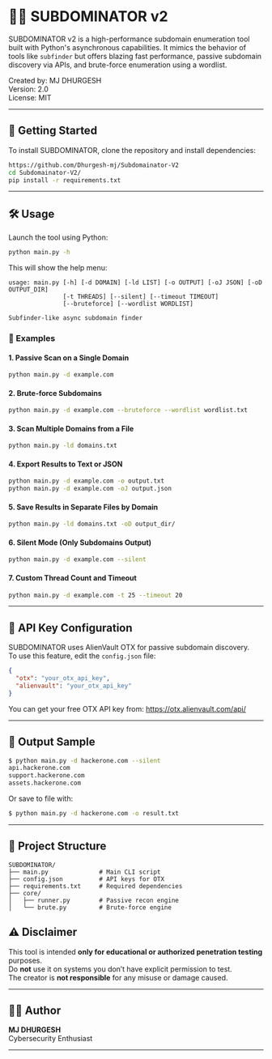 
# 🕵️‍♂️ SUBDOMINATOR v2

SUBDOMINATOR v2 is a high-performance subdomain enumeration tool built with Python's asynchronous capabilities. It mimics the behavior of tools like `subfinder` but offers blazing fast performance, passive subdomain discovery via APIs, and brute-force enumeration using a wordlist. 

Created by: MJ DHURGESH  
Version: 2.0  
License: MIT

---

## 🚀 Getting Started

To install SUBDOMINATOR, clone the repository and install dependencies:

```bash
https://github.com/Dhurgesh-mj/Subdomainator-V2
cd Subdomainator-V2/
pip install -r requirements.txt
```

---

## 🛠️ Usage

Launch the tool using Python:

```bash
python main.py -h
```

This will show the help menu:

```
usage: main.py [-h] [-d DOMAIN] [-ld LIST] [-o OUTPUT] [-oJ JSON] [-oD OUTPUT_DIR]
               [-t THREADS] [--silent] [--timeout TIMEOUT]
               [--bruteforce] [--wordlist WORDLIST]

Subfinder-like async subdomain finder
```

### 🔹 Examples

#### 1. Passive Scan on a Single Domain
```bash
python main.py -d example.com
```

#### 2. Brute-force Subdomains
```bash
python main.py -d example.com --bruteforce --wordlist wordlist.txt
```

#### 3. Scan Multiple Domains from a File
```bash
python main.py -ld domains.txt
```

#### 4. Export Results to Text or JSON
```bash
python main.py -d example.com -o output.txt
python main.py -d example.com -oJ output.json
```

#### 5. Save Results in Separate Files by Domain
```bash
python main.py -ld domains.txt -oD output_dir/
```

#### 6. Silent Mode (Only Subdomains Output)
```bash
python main.py -d example.com --silent
```

#### 7. Custom Thread Count and Timeout
```bash
python main.py -d example.com -t 25 --timeout 20
```

---

## 🔐 API Key Configuration

SUBDOMINATOR uses AlienVault OTX for passive subdomain discovery.  
To use this feature, edit the `config.json` file:

```json
{
  "otx": "your_otx_api_key",
  "alienvault": "your_otx_api_key"
}
```

You can get your free OTX API key from: https://otx.alienvault.com/api/

---

## 📂 Output Sample

```bash
$ python main.py -d hackerone.com --silent
api.hackerone.com
support.hackerone.com
assets.hackerone.com
```

Or save to file with:

```bash
$ python main.py -d hackerone.com -o result.txt
```

---

## 📁 Project Structure

```
SUBDOMINATOR/
├── main.py              # Main CLI script
├── config.json          # API keys for OTX
├── requirements.txt     # Required dependencies
├── core/
│   ├── runner.py        # Passive recon engine
│   └── brute.py         # Brute-force engine
```

## ⚠️ Disclaimer

This tool is intended **only for educational or authorized penetration testing** purposes.  
Do **not** use it on systems you don’t have explicit permission to test.  
The creator is **not responsible** for any misuse or damage caused.

---

## 👨‍💻 Author

**MJ DHURGESH**  
Cybersecurity Enthusiast 

---
